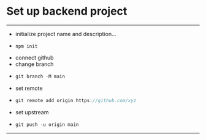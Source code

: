# Set up backend project
---
- initialize project name and description...
- ```
  npm init
  ```
- connect github
- change branch
- ```javascript
  git branch -M main 
  ```
- set remote
- ```javascript
  git remote add origin https://github.com/xyz
  ```
- set upstream
- ```javascript
  git push -u origin main
  ```
---
